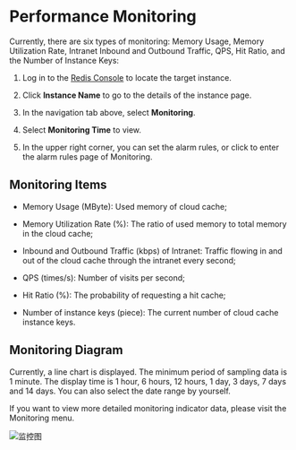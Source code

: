 ﻿# Performance Monitoring

Currently, there are six types of monitoring: Memory Usage, Memory Utilization Rate, Intranet Inbound and Outbound Traffic, QPS, Hit Ratio, and the Number of Instance Keys:

1. Log in to the [Redis Console](https://redis-console.jdcloud.com/redis) to locate the target instance.

2. Click **Instance Name** to go to the details of the instance page.

3. In the navigation tab above, select **Monitoring**.

4. Select **Monitoring Time** to view.

5. In the upper right corner, you can set the alarm rules, or click to enter the alarm rules page of Monitoring.


## Monitoring Items

- Memory Usage (MByte): Used memory of cloud cache;

- Memory Utilization Rate (%): The ratio of used memory to total memory in the cloud cache;

- Inbound and Outbound Traffic (kbps) of Intranet: Traffic flowing in and out of the cloud cache through the intranet every second;

- QPS (times/s): Number of visits per second;

- Hit Ratio (%): The probability of requesting a hit cache;

- Number of instance keys (piece): The current number of cloud cache instance keys.

## Monitoring Diagram

Currently, a line chart is displayed. The minimum period of sampling data is 1 minute. The display time is 1 hour, 6 hours, 12 hours, 1 day, 3 days, 7 days and 14 days. You can also select the date range by yourself.

If you want to view more detailed monitoring indicator data, please visit the Monitoring menu.

![监控图](https://github.com/jdcloudcom/cn/tree/edit/image/Redis/monitoring.png)
